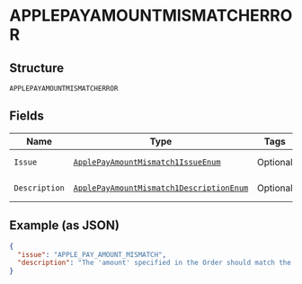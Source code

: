 
# APPLEPAYAMOUNTMISMATCHERROR

## Structure

`APPLEPAYAMOUNTMISMATCHERROR`

## Fields

| Name | Type | Tags | Description | Getter | Setter |
|  --- | --- | --- | --- | --- | --- |
| `Issue` | [`ApplePayAmountMismatch1IssueEnum`](../../doc/models/apple-pay-amount-mismatch-1-issue-enum.md) | Optional | - | ApplePayAmountMismatch1IssueEnum getIssue() | setIssue(ApplePayAmountMismatch1IssueEnum issue) |
| `Description` | [`ApplePayAmountMismatch1DescriptionEnum`](../../doc/models/apple-pay-amount-mismatch-1-description-enum.md) | Optional | - | ApplePayAmountMismatch1DescriptionEnum getDescription() | setDescription(ApplePayAmountMismatch1DescriptionEnum description) |

## Example (as JSON)

```json
{
  "issue": "APPLE_PAY_AMOUNT_MISMATCH",
  "description": "The 'amount' specified in the Order should match the amount that was viewed and authorized by the payer/buyer on Apple Pay. If the amount has changed, please redirect the buyer to authorize the order again via Apple Pay."
}
```


